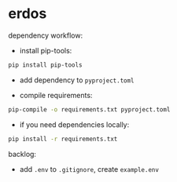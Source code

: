 # erdos

dependency workflow:
- install pip-tools:
```bash
pip install pip-tools
```

- add dependency to `pyproject.toml`

- compile requirements:
```bash
pip-compile -o requirements.txt pyproject.toml
```

- if you need dependencies locally:
```bash
pip install -r requirements.txt
```

backlog:
- add `.env` to `.gitignore`, create `example.env`